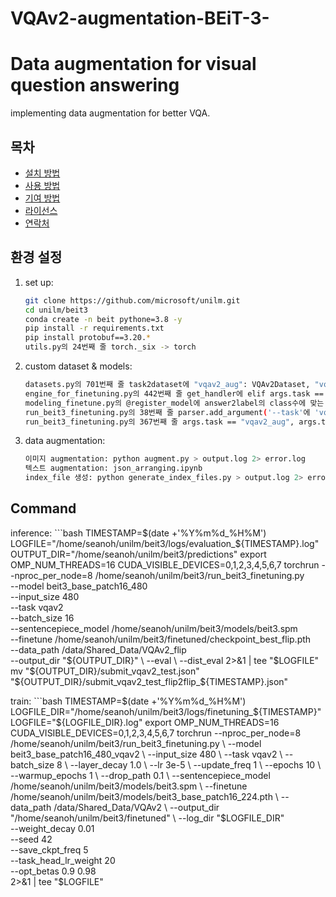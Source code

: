 # VQAv2-augmentation-BEiT-3-

# Data augmentation for visual question answering

implementing data augmentation for better VQA.

## 목차

- [설치 방법](#설치-방법)
- [사용 방법](#사용-방법)
- [기여 방법](#기여-방법)
- [라이선스](#라이선스)
- [연락처](#연락처)

## 환경 설정

1. set up:
    ```bash
    git clone https://github.com/microsoft/unilm.git
    cd unilm/beit3
    conda create -n beit pythone=3.8 -y
    pip install -r requirements.txt
    pip install protobuf==3.20.*
    utils.py의 24번째 줄 torch._six -> torch
    ```
2. custom dataset & models:
    ```bash
    datasets.py의 701번째 줄 task2dataset에 "vqav2_aug": VQAv2Dataset, "vqav2_flip": VQAv2Dataset, 추가
    engine_for_finetuning.py의 442번째 줄 get_handler에 elif args.task == "vqav2" or args.task == "vqav2_aug" or args.task == "vqav2_flip"
    modeling_finetune.py의 @register_model에 answer2label의 class수에 맞는 num_classes 할당한 모델들 추가
    run_beit3_finetuning.py의 38번째 줄 parser.add_argument('--task'에 'vqav2_aug', 'vqav2_flip', 추가
    run_beit3_finetuning.py의 367번째 줄 args.task == "vqav2_aug", args.task == "vqav2_flip" 추가
    ```
3. data augmentation:
    ```bash
    이미지 augmentation: python augment.py > output.log 2> error.log
    텍스트 augmentation: json_arranging.ipynb
    index_file 생성: python generate_index_files.py > output.log 2> error.log
    ```

## Command

inference:
    ```bash
    TIMESTAMP=$(date +'%Y%m%d_%H%M')
    LOGFILE="/home/seanoh/unilm/beit3/logs/evaluation_${TIMESTAMP}.log"
    OUTPUT_DIR="/home/seanoh/unilm/beit3/predictions"
    export OMP_NUM_THREADS=16
    CUDA_VISIBLE_DEVICES=0,1,2,3,4,5,6,7 torchrun --nproc_per_node=8 /home/seanoh/unilm/beit3/run_beit3_finetuning.py \
        --model beit3_base_patch16_480 \
        --input_size 480 \
        --task vqav2 \
        --batch_size 16 \
        --sentencepiece_model /home/seanoh/unilm/beit3/models/beit3.spm \
        --finetune /home/seanoh/unilm/beit3/finetuned/checkpoint_best_flip.pth \
        --data_path /data/Shared_Data/VQAv2_flip \
        --output_dir "${OUTPUT_DIR}" \
        --eval \
        --dist_eval 2>&1 | tee "$LOGFILE"
    mv "${OUTPUT_DIR}/submit_vqav2_test.json" "${OUTPUT_DIR}/submit_vqav2_test_flip2flip_${TIMESTAMP}.json"

    
train:
    ```bash
    TIMESTAMP=$(date +'%Y%m%d_%H%M')
    LOGFILE_DIR="/home/seanoh/unilm/beit3/logs/finetuning_${TIMESTAMP}"
    LOGFILE="${LOGFILE_DIR}.log"
    export OMP_NUM_THREADS=16
    CUDA_VISIBLE_DEVICES=0,1,2,3,4,5,6,7 torchrun --nproc_per_node=8 /home/seanoh/unilm/beit3/run_beit3_finetuning.py \
        --model beit3_base_patch16_480_vqav2 \
        --input_size 480 \
        --task vqav2 \
        --batch_size 8 \
        --layer_decay 1.0 \
        --lr 3e-5 \
        --update_freq 1 \
        --epochs 10 \
        --warmup_epochs 1 \
        --drop_path 0.1 \
        --sentencepiece_model /home/seanoh/unilm/beit3/models/beit3.spm \
        --finetune /home/seanoh/unilm/beit3/models/beit3_base_patch16_224.pth \
        --data_path /data/Shared_Data/VQAv2 \
        --output_dir "/home/seanoh/unilm/beit3/finetuned" \
        --log_dir "$LOGFILE_DIR" \
        --weight_decay 0.01 \
        --seed 42 \
        --save_ckpt_freq 5 \
        --task_head_lr_weight 20 \
        --opt_betas 0.9 0.98 \
    2>&1 | tee "$LOGFILE"

